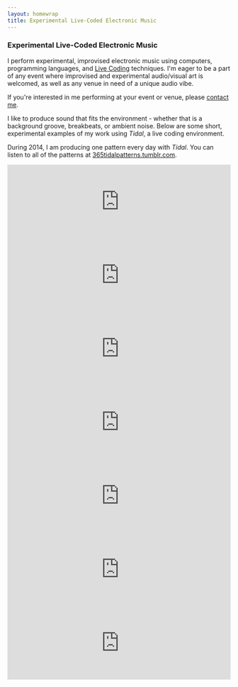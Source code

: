 ```yaml
---
layout: homewrap
title: Experimental Live-Coded Electronic Music
---
```


<h3>Experimental Live-Coded Electronic Music</h3>

<p>I perform experimental, improvised electronic music using computers, 
	programming languages, and 
	<a href="http://en.wikipedia.org/wiki/Live_coding">Live Coding</a> 
	techniques. I'm eager to be a part of any event where improvised and 
	experimental audio/visual art is welcomed, as well as any venue in need of 
	a unique audio vibe.</p>

<p>If you're interested in me performing at your event or venue, please	
	<a href="contact.html">contact me</a>.</p>

<p>I like to produce sound that fits the environment - whether that is a 
	background groove, breakbeats, or ambient noise.  Below are some short, experimental
	examples of my work using <em>Tidal</em>, a live coding environment. </p>

<p>During 2014, I am producing one pattern every day with <em>Tidal</em>. You can
	listen to all of the patterns at 
	<a href="http://365tidalpatterns.tumblr.com">365tidalpatterns.tumblr.com</a>.</p>

<iframe width="100%" height="166" scrolling="no" frameborder="no" src="https://w.soundcloud.com/player/?url=https%3A//api.soundcloud.com/tracks/128043813&amp;color=ff6600&amp;auto_play=false&amp;show_artwork=true"></iframe>

<iframe width="100%" height="166" scrolling="no" frameborder="no" src="https://w.soundcloud.com/player/?url=https%3A//api.soundcloud.com/tracks/127699208&amp;color=ff6600&amp;auto_play=false&amp;show_artwork=true"> </iframe>

<iframe width="100%" height="166" scrolling="no" frameborder="no" src="https://w.soundcloud.com/player/?url=https%3A//api.soundcloud.com/tracks/127442915&amp;color=ff6600&amp;auto_play=false&amp;show_artwork=true"> </iframe>

<iframe width="100%" height="166" scrolling="no" frameborder="no" src="https://w.soundcloud.com/player/?url=https%3A//api.soundcloud.com/tracks/127279293&amp;color=ff6600&amp;auto_play=false&amp;show_artwork=true"> </iframe>

<iframe width="100%" height="166" scrolling="no" frameborder="no" src="https://w.soundcloud.com/player/?url=https%3A//api.soundcloud.com/tracks/127152161&amp;color=ff6600&amp;auto_play=false&amp;show_artwork=true"> </iframe>

<iframe width="100%" height="166" scrolling="no" frameborder="no" src="https://w.soundcloud.com/player/?url=https%3A//api.soundcloud.com/tracks/127138013&amp;color=ff6600&amp;auto_play=false&amp;show_artwork=true"> </iframe>

<iframe width="100%" height="166" scrolling="no" frameborder="no" src="https://w.soundcloud.com/player/?url=https%3A//api.soundcloud.com/tracks/127118976&amp;color=ff6600&amp;auto_play=false&amp;show_artwork=true"> </iframe>
